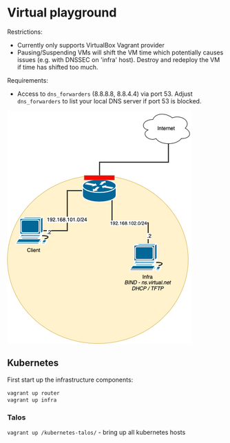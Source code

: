 # Virtual playground

Restrictions:
* Currently only supports VirtualBox Vagrant provider
* Pausing/Suspending VMs will shift the VM time which potentially causes issues
  (e.g. with DNSSEC on 'infra' host). Destroy and redeploy the VM if time has
  shifted too much.


Requirements:
* Access to `dns_forwarders` (8.8.8.8, 8.8.4.4) via port 53. Adjust
  `dns_forwarders` to list your local DNS server if port 53 is blocked.

![Network overview](docs/network.png)

## Kubernetes

First start up the infrastructure components:
```
vagrant up router
vagrant up infra
```

### Talos

`vagrant up /kubernetes-talos/` - bring up all kubernetes hosts
